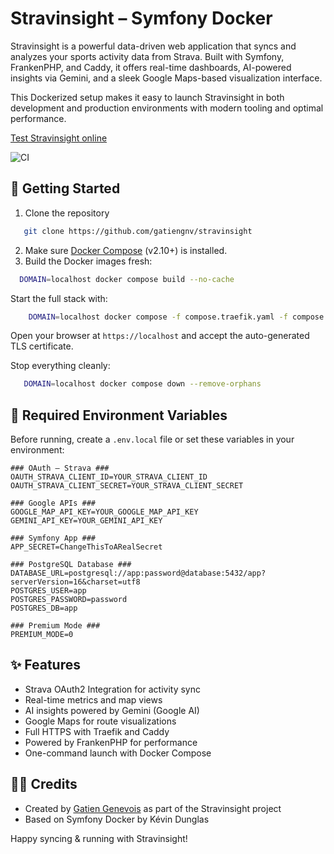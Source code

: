 # Stravinsight – Symfony Docker

Stravinsight is a powerful data-driven web application that syncs and analyzes your sports activity data from Strava.
Built with Symfony, FrankenPHP, and Caddy, it offers real-time dashboards, AI-powered insights via Gemini, and a sleek Google Maps-based visualization interface.

This Dockerized setup makes it easy to launch Stravinsight in both development and production environments with modern tooling and optimal performance.

[Test Stravinsight online](https://stravinsight.com)

![CI](https://github.com/dunglas/symfony-docker/workflows/CI/badge.svg)

## 🚀 Getting Started
1. Clone the repository
```bash
   git clone https://github.com/gatiengnv/stravinsight
```
2. Make sure [Docker Compose](https://docs.docker.com/compose/install/) (v2.10+) is installed.
3. Build the Docker images fresh:
```bash
  DOMAIN=localhost docker compose build --no-cache
```

Start the full stack with:
```bash
    DOMAIN=localhost docker compose -f compose.traefik.yaml -f compose.yaml -f compose.override.yaml up --pull always -d --wait
```
Open your browser at `https://localhost` and accept the auto-generated TLS certificate.

Stop everything cleanly:
```bash
   DOMAIN=localhost docker compose down --remove-orphans
```

## 🔐 Required Environment Variables

Before running, create a `.env.local` file or set these variables in your environment:

```env
### OAuth – Strava ###
OAUTH_STRAVA_CLIENT_ID=YOUR_STRAVA_CLIENT_ID
OAUTH_STRAVA_CLIENT_SECRET=YOUR_STRAVA_CLIENT_SECRET

### Google APIs ###
GOOGLE_MAP_API_KEY=YOUR_GOOGLE_MAP_API_KEY
GEMINI_API_KEY=YOUR_GEMINI_API_KEY

### Symfony App ###
APP_SECRET=ChangeThisToARealSecret

### PostgreSQL Database ###
DATABASE_URL=postgresql://app:password@database:5432/app?serverVersion=16&charset=utf8
POSTGRES_USER=app
POSTGRES_PASSWORD=password
POSTGRES_DB=app

### Premium Mode ###
PREMIUM_MODE=0
```

## ✨ Features

- Strava OAuth2 Integration for activity sync
- Real-time metrics and map views
- AI insights powered by Gemini (Google AI)
- Google Maps for route visualizations
- Full HTTPS with Traefik and Caddy
- Powered by FrankenPHP for performance
- One-command launch with Docker Compose

## 🧑‍💻 Credits

- Created by [Gatien Genevois](https://www.linkedin.com/in/gatiengnv/) as part of the Stravinsight project
- Based on Symfony Docker by Kévin Dunglas

Happy syncing & running with Stravinsight!

